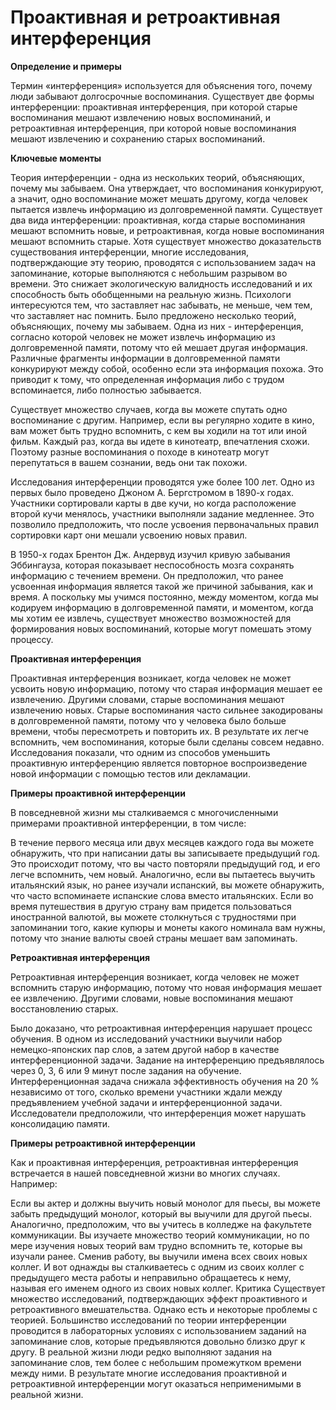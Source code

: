 # Проактивная и ретроактивная интерференция

**Определение и примеры**

&#x20;   Термин «интерференция» используется для объяснения того, почему люди забывают долгосрочные воспоминания. Существует две формы интерференции: проактивная интерференция, при которой старые воспоминания мешают извлечению новых воспоминаний, и ретроактивная интерференция, при которой новые воспоминания мешают извлечению и сохранению старых воспоминаний.

**Ключевые моменты**

&#x20;    Теория интерференции - одна из нескольких теорий, объясняющих, почему мы забываем. Она утверждает, что воспоминания конкурируют, а значит, одно воспоминание может мешать другому, когда человек пытается извлечь информацию из долговременной памяти. Существует два вида интерференции: проактивная, когда старые воспоминания мешают вспомнить новые, и ретроактивная, когда новые воспоминания мешают вспомнить старые. Хотя существует множество доказательств существования интерференции, многие исследования, подтверждающие эту теорию, проводятся с использованием задач на запоминание, которые выполняются с небольшим разрывом во времени. Это снижает экологическую валидность исследований и их способность быть обобщенными на реальную жизнь. Психологи интересуются тем, что заставляет нас забывать, не меньше, чем тем, что заставляет нас помнить. Было предложено несколько теорий, объясняющих, почему мы забываем. Одна из них - интерференция, согласно которой человек не может извлечь информацию из долговременной памяти, потому что ей мешает другая информация. Различные фрагменты информации в долговременной памяти конкурируют между собой, особенно если эта информация похожа. Это приводит к тому, что определенная информация либо с трудом вспоминается, либо полностью забывается.

Существует множество случаев, когда вы можете спутать одно воспоминание с другим. Например, если вы регулярно ходите в кино, вам может быть трудно вспомнить, с кем вы ходили на тот или иной фильм. Каждый раз, когда вы идете в кинотеатр, впечатления схожи. Поэтому разные воспоминания о походе в кинотеатр могут перепутаться в вашем сознании, ведь они так похожи.

Исследования интерференции проводятся уже более 100 лет. Одно из первых было проведено Джоном А. Бергстромом в 1890-х годах. Участники сортировали карты в две кучи, но когда расположение второй кучи менялось, участники выполняли задание медленнее. Это позволило предположить, что после усвоения первоначальных правил сортировки карт они мешали усвоению новых правил.

В 1950-х годах Брентон Дж. Андервуд изучил кривую забывания Эббингауза, которая показывает неспособность мозга сохранять информацию с течением времени. Он предположил, что ранее усвоенная информация является такой же причиной забывания, как и время. А поскольку мы учимся постоянно, между моментом, когда мы кодируем информацию в долговременной памяти, и моментом, когда мы хотим ее извлечь, существует множество возможностей для формирования новых воспоминаний, которые могут помешать этому процессу.



**Проактивная интерференция**

&#x20;   Проактивная интерференция возникает, когда человек не может усвоить новую информацию, потому что старая информация мешает ее извлечению. Другими словами, старые воспоминания мешают извлечению новых. Старые воспоминания часто сильнее закодированы в долговременной памяти, потому что у человека было больше времени, чтобы пересмотреть и повторить их. В результате их легче вспомнить, чем воспоминания, которые были сделаны совсем недавно. Исследования показали, что одним из способов уменьшить проактивную интерференцию является повторное воспроизведение новой информации с помощью тестов или декламации.

**Примеры проактивной интерференции**&#x20;

В повседневной жизни мы сталкиваемся с многочисленными примерами проактивной интерференции, в том числе:

В течение первого месяца или двух месяцев каждого года вы можете обнаружить, что при написании даты вы записываете предыдущий год. Это происходит потому, что вы часто повторяли предыдущий год, и его легче вспомнить, чем новый. Аналогично, если вы пытаетесь выучить итальянский язык, но ранее изучали испанский, вы можете обнаружить, что часто вспоминаете испанские слова вместо итальянских. Если во время путешествия в другую страну вам придется пользоваться иностранной валютой, вы можете столкнуться с трудностями при запоминании того, какие купюры и монеты какого номинала вам нужны, потому что знание валюты своей страны мешает вам запоминать.

**Ретроактивная интерференция**&#x20;

&#x20;   Ретроактивная интерференция возникает, когда человек не может вспомнить старую информацию, потому что новая информация мешает ее извлечению. Другими словами, новые воспоминания мешают восстановлению старых.

Было доказано, что ретроактивная интерференция нарушает процесс обучения. В одном из исследований участники выучили набор немецко-японских пар слов, а затем другой набор в качестве интерференционной задачи. Задание на интерференцию предъявлялось через 0, 3, 6 или 9 минут после задания на обучение. Интерференционная задача снижала эффективность обучения на 20 % независимо от того, сколько времени участники ждали между предъявлением учебной задачи и интерференционной задачи. Исследователи предположили, что интерференция может нарушать консолидацию памяти.

**Примеры ретроактивной интерференции**&#x20;

&#x20;   Как и проактивная интерференция, ретроактивная интерференция встречается в нашей повседневной жизни во многих случаях. Например:

Если вы актер и должны выучить новый монолог для пьесы, вы можете забыть предыдущий монолог, который вы выучили для другой пьесы. Аналогично, предположим, что вы учитесь в колледже на факультете коммуникации. Вы изучаете множество теорий коммуникации, но по мере изучения новых теорий вам трудно вспомнить те, которые вы изучали ранее. Сменив работу, вы выучили имена всех своих новых коллег. И вот однажды вы сталкиваетесь с одним из своих коллег с предыдущего места работы и неправильно обращаетесь к нему, называя его именем одного из своих новых коллег. Критика Существует множество исследований, подтверждающих эффект проактивного и ретроактивного вмешательства. Однако есть и некоторые проблемы с теорией. Большинство исследований по теории интерференции проводится в лабораторных условиях с использованием заданий на запоминание слов, которые предъявляются довольно близко друг к другу. В реальной жизни люди редко выполняют задания на запоминание слов, тем более с небольшим промежутком времени между ними. В результате многие исследования проактивной и ретроактивной интерференции могут оказаться неприменимыми в реальной жизни.
